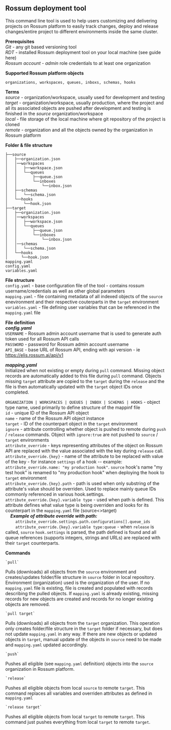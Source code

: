 ## **Rossum deployment tool**  

This command line tool is used to help users customizing and delivering projects on Rossum platform to easily track changes, deploy and release changes/entire project to different environments inside the same cluster.

**Prerequisites**  
*Git* - any git based versioning tool  
*RDT* - installed Rossum deployment tool on your local machine (see guide here)  
*Rossum account* - *admin* role credentials to at least one organization  

**Supported Rossum platform objects**  

    organizations, workspaces, queues, inboxs, schemas, hooks

**Terms**  
*source* - organization/workspace, usually used for development and testing  
*target* - organization/workspace, usually production, where the project and all its associated objects are pushed after development and testing is finished in the *source* organization/workspace  
*local* - file storage of the local machine where git repository of the project is cloned  
*remote* - organization and all the objects owned by the organization in Rossum platform

**Folder & file structure**
```
├──source
│   ├──organization.json
│   │──workspaces
│   │   ├──workspace.json
│   │   └──queues
│   │       ├──queue.json
│   │       └──inboxes
│   │           └──inbox.json
│   ├──schemas
│   │   └──schema.json
│   └──hooks
│       └──hook.json
├──target
│   ├──organization.json
│   │──workspaces
│   │   ├──workspace.json
│   │   └──queues
│   │       ├──queue.json
│   │       └──inboxes
│   │           └──inbox.json
│   │──schemas
│   │   └──schema.json
│   └──hooks
│      └──hook.json
mapping.yaml
config.yaml
variables.yaml
```

**File structure**  
`config.yaml` - base configuration file of the tool - contains rossum username/credentials as well as other global parameters  
`mapping.yaml` - file containing metadata of all indexed objects of the `source` enevironment and their respective couterparts in the `target` environment  
`variables.yaml` - file defining user variables that can be referenced in the `mapping.yaml` file  


**File definition**  
***config.yaml***  
`USERNAME` - Rossum admin account username that is used to generate auth token used for all Rossum API calls  
`PASSWORD` - password for Rossum admin account username  
`API_BASE` - base URL of Rossum API, ending with api version - ie https://elis.rossum.ai/api/v1  

***mapping.yaml***  
Initialized when not existing or empty during `pull` command. Missing object records are automatically added to this file during `pull` command. Objects missing `target` attribute are copied to the `target` during the `release` and the file is then automatically updated with the `target` object IDs once completed.

`ORGANIZATION | WORKSPACES | QUEUES | INBOX | SCHEMAS | HOOKS` - object type name, used primarily to define structure of the mappinf file  
`id` - unique ID of the Rossum API object  
`name` - name of the Rossum API object instance  
`target` - ID of the counterpart object in the `target` environment  
`ignore` - attribute controlling whether object is pushed to remote during `push` / `release` commands. Object with `ignore:true` are not pushed to `source` / `target` environments  
`attribute_override` - keys representing attributes of the object on Rossum API are replaced with the value associated with the key during `release` call.  
`attribute_override.{key}` - name of the attribute to be replaced with value of the key - for instance `settings` of a hook -- example: `attribute_override.name: "my production hook"`. `source` hook's name "my test hook" is renamed to "my production hook" when deploying the hook to `target` environment  
`attribute_override.{key}.path` - path is used when only substring of the attribute's value should be overriden. Used to replace mainly queue IDs commonly referenced in various hook.settings.  
`attribute_override.{key}.variable type` - used when path is defined. This attribute defines what value type is being overriden and looks for its counterpart in the `mapping.yaml` file (source<>target)  
&nbsp;&nbsp;&nbsp;&nbsp;**_Example of attribute override with path:_**  
&nbsp;&nbsp;&nbsp;&nbsp;&nbsp;&nbsp;&nbsp;&nbsp;`attribute_override.settings.path.configurations[].queue_ids`  
&nbsp;&nbsp;&nbsp;&nbsp;&nbsp;&nbsp;&nbsp;&nbsp;`attribute_override.{key}.variable type:queue` - when `release` is called, `source` `hook.settings` is parsed, the path defined is found and all queue references (supports integers, strings and URLs) are replaced with their `target` counterparts. 


**Commands**

    `pull`
Pulls (downloads) all objects from the `source` environment and creates/updates folder/file structure in `source` folder in local repository. Environment (organization) used is the organization of the user. If no `mapping.yaml` file is existing, file is created and populated with records describing the pulled objects. If `mapping.yaml` is already existing, missing records for new objects are created and records for no longer existing objects are removed.

    `pull target`
Pulls (downloads) all objects from the `target` organization. This operation only creates folder/file structure in the `target` folder if necessary, but does not update `mapping.yaml` in any way. If there are new objects or updated objects in `target`, manual update of the objects in `source` need to be made and `mapping.yaml` updated accordingly.

    `push`
Pushes all eligible (see `mapping.yaml` definition) objects into the `source` organization in Rossum platform. 

    `release`
Pushes all eligible objects from local `source` to remote `target`. This command replaces all variables and overriden attributes as defined in `mapping.yaml`

    `release target`
Pushes all eligible objects from local `target` to remote `target`. This command just pushes everything from local `target` to remote `target`.
